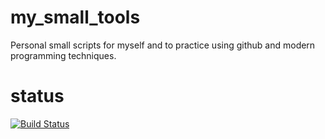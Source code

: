 # my_small_tools
Personal small scripts for myself and to practice using github and modern programming techniques.

# status
[![Build Status](https://travis-ci.org/ikenichiro/my_small_tools.svg?branch=master)](https://travis-ci.org/ikenichiro/my_small_tools)
